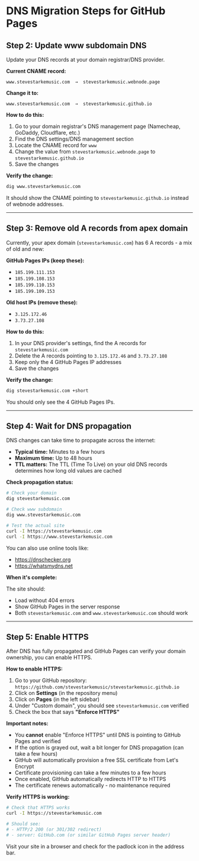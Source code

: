 # DNS Migration Steps for GitHub Pages

## Step 2: Update www subdomain DNS

Update your DNS records at your domain registrar/DNS provider.

**Current CNAME record:**

```
www.stevestarkemusic.com  →  stevestarkemusic.webnode.page
```

**Change it to:**

```
www.stevestarkemusic.com  →  stevestarkemusic.github.io
```

**How to do this:**

1. Go to your domain registrar's DNS management page (Namecheap, GoDaddy, Cloudflare, etc.)
2. Find the DNS settings/DNS management section
3. Locate the CNAME record for `www`
4. Change the value from `stevestarkemusic.webnode.page` to `stevestarkemusic.github.io`
5. Save the changes

**Verify the change:**

```bash
dig www.stevestarkemusic.com
```

It should show the CNAME pointing to `stevestarkemusic.github.io` instead of webnode addresses.

---

## Step 3: Remove old A records from apex domain

Currently, your apex domain (`stevestarkemusic.com`) has 6 A records - a mix of old and new:

**GitHub Pages IPs (keep these):**

- `185.199.111.153`
- `185.199.108.153`
- `185.199.110.153`
- `185.199.109.153`

**Old host IPs (remove these):**

- `3.125.172.46`
- `3.73.27.108`

**How to do this:**

1. In your DNS provider's settings, find the A records for `stevestarkemusic.com`
2. Delete the A records pointing to `3.125.172.46` and `3.73.27.108`
3. Keep only the 4 GitHub Pages IP addresses
4. Save the changes

**Verify the change:**

```bash
dig stevestarkemusic.com +short
```

You should only see the 4 GitHub Pages IPs.

---

## Step 4: Wait for DNS propagation

DNS changes can take time to propagate across the internet:

- **Typical time:** Minutes to a few hours
- **Maximum time:** Up to 48 hours
- **TTL matters:** The TTL (Time To Live) on your old DNS records determines how long old values are cached

**Check propagation status:**

```bash
# Check your domain
dig stevestarkemusic.com

# Check www subdomain
dig www.stevestarkemusic.com

# Test the actual site
curl -I https://stevestarkemusic.com
curl -I https://www.stevestarkemusic.com
```

You can also use online tools like:

- <https://dnschecker.org>
- <https://whatsmydns.net>

**When it's complete:**

The site should:

- Load without 404 errors
- Show GitHub Pages in the server response
- Both `stevestarkemusic.com` and `www.stevestarkemusic.com` should work

---

## Step 5: Enable HTTPS

After DNS has fully propagated and GitHub Pages can verify your domain ownership, you can enable HTTPS.

**How to enable HTTPS:**

1. Go to your GitHub repository: `https://github.com/stevestarkemusic/stevestarkemusic.github.io`
2. Click on **Settings** (in the repository menu)
3. Click on **Pages** (in the left sidebar)
4. Under "Custom domain", you should see `stevestarkemusic.com` verified
5. Check the box that says **"Enforce HTTPS"**

**Important notes:**

- You **cannot** enable "Enforce HTTPS" until DNS is pointing to GitHub Pages and verified
- If the option is grayed out, wait a bit longer for DNS propagation (can take a few hours)
- GitHub will automatically provision a free SSL certificate from Let's Encrypt
- Certificate provisioning can take a few minutes to a few hours
- Once enabled, GitHub automatically redirects HTTP to HTTPS
- The certificate renews automatically - no maintenance required

**Verify HTTPS is working:**

```bash
# Check that HTTPS works
curl -I https://stevestarkemusic.com

# Should see:
# - HTTP/2 200 (or 301/302 redirect)
# - server: GitHub.com (or similar GitHub Pages server header)
```

Visit your site in a browser and check for the padlock icon in the address bar.
